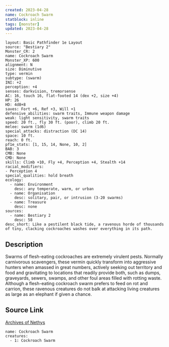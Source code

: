 ```yaml
---
created: 2023-04-28
name: Cockroach Swarm
statblock: inline
tags: [monster]
updated: 2023-04-28
---
```

```statblock
layout: Basic Pathfinder 1e Layout
source: "Bestiary 2"
Monster_CR: 2
name: Cockroach Swarm
Monster_XP: 600
alignment: N
size: Diminutive
type: vermin
subtype: (swarm)
INI: +2
perception: +4
senses: darkvision, tremorsense
AC: 16, touch 16, flat-footed 14 (dex +2, size +4)
HP: 26
HD: 4d8+8
saves: Fort +6, Ref +3, Will +1
defensive_abilities: swarm traits, Immune weapon damage
weak: light sensitivity, swarm traits
speed: 20 ft., fly 30 ft. (poor), climb 20 ft.
melee: swarm (1d6)
special_attacks: distraction (DC 14)
space: 10 ft.
reach: 0 ft.
pf1e_stats: [1, 15, 14, None, 10, 2]
BAB: 3
CMB: None
CMD: None
skills: Climb +10, Fly +4, Perception +4, Stealth +14
racial_modifiers:
- Perception 4
special_qualities: hold breath
ecology:
  - name: Environment
    desc: any temperate, warm, or urban
  - name: Organisation
    desc: solitary, pair, or intrusion (3-20 swarms)
  - name: Treasure
    desc: none
sources:
  - name: Bestiary 2
    desc: 58
desc_short: Like a pestilent black tide, a ravenous horde of thousands of tiny, clacking cockroaches washes over everything in its path. 
```
## Description
Swarms of flesh-eating cockroaches are extremely virulent pests. Normally carnivorous scavengers, these vermin quickly transform into aggressive hunters when amassed in great numbers, actively seeking out territory and food and gravitating to locations that readily provide both, such as dumps, graveyards, sewers, swamps, and other foul areas filled with rotting waste. Although a flesh-eating cockroach swarm prefers to feed on rot and carrion, these ravenous creatures do not balk at attacking living creatures as large as an elephant if given a chance.
## Source Link
[Archives of Nethys](https://aonprd.com/MonsterDisplay.aspx?ItemName=Cockroach%20Swarm)
```encounter-table
name: Cockroach Swarm
creatures:
  - 1: Cockroach Swarm
```
